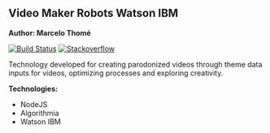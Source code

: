  
## Video Maker Robots Watson IBM
**Author: Marcelo Thomé**

[![Build Status](https://img.shields.io/badge/Project_Selenium-download-green.svg)](https://github.com/MarLubanco/automated-test-github-selenium-java)
[![Stackoverflow](https://img.shields.io/badge/Stackoverflow-questions-blue.svg)](https://stackoverflow.com/questions/tagged/selenium-webdriver)



Technology developed for creating parodonized videos through theme data inputs for videos,
optimizing processes and exploring creativity.

**Technologies:**
* NodeJS
* Algorithmia
* Watson IBM

